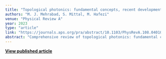 ```yaml
---
title: "Topological photonics: fundamental concepts, recent developments, and future directions"
authors: "M. J. Mehrabad, S. Mittal, M. Hafezi"
venue: "Physical Review A"
year: 2023
type: "article"
link: "https://journals.aps.org/pra/abstract/10.1103/PhysRevA.108.040101"
abstract: "Comprehensive review of topological photonics: fundamental concepts, recent developments, and future directions."
---
```


**[View published article](https://journals.aps.org/pra/abstract/10.1103/PhysRevA.108.040101)**
